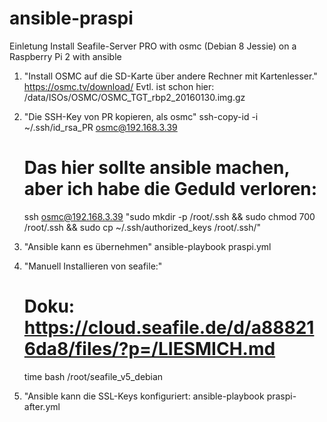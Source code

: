 # ansible-praspi

Einletung Install Seafile-Server PRO with osmc (Debian 8 Jessie) on a Raspberry Pi 2 with ansible

1. "Install OSMC auf die SD-Karte über andere Rechner mit Kartenlesser."
   https://osmc.tv/download/
   Evtl. ist schon hier: /data/ISOs/OSMC/OSMC_TGT_rbp2_20160130.img.gz

2. "Die SSH-Key von PR kopieren, als osmc"
   ssh-copy-id -i ~/.ssh/id_rsa_PR osmc@192.168.3.39
   # Das hier sollte ansible machen, aber ich habe die Geduld verloren:
   ssh osmc@192.168.3.39 "sudo mkdir -p /root/.ssh && sudo chmod 700 /root/.ssh && sudo cp ~/.ssh/authorized_keys  /root/.ssh/"
   
   
3. "Ansible kann es übernehmen"
   ansible-playbook praspi.yml

4. "Manuell Installieren von seafile:"
   # Doku: https://cloud.seafile.de/d/a888216da8/files/?p=/LIESMICH.md
   time bash /root/seafile_v5_debian

5. "Ansible kann die SSL-Keys konfiguriert:
   ansible-playbook praspi-after.yml
